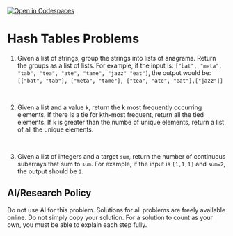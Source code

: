 [![Open in Codespaces](https://classroom.github.com/assets/launch-codespace-2972f46106e565e64193e422d61a12cf1da4916b45550586e14ef0a7c637dd04.svg)](https://classroom.github.com/open-in-codespaces?assignment_repo_id=17906782)
# Hash Tables Problems

1. Given a list of strings, group the strings into lists of anagrams. Return the groups as a list of lists.
For example, if the input is:
 `["bat", "meta", "tab", "tea", "ate", "tame", "jazz" "eat"]`, the output would be:
  `[["bat", "tab"], ["meta", "tame"], ["tea", "ate", "eat"],["jazz"]]`
<br/>

2. Given a list and a value `k`, return the k most frequently occurring elements. If there is a tie for kth-most frequent, return all the tied elements. If `k` is greater than the numbe of unique elements, return a list of all the unique elements.

<br/>

3. Given a list of integers and a target `sum`, return the number of continuous subarrays that sum to `sum`.
For example, if the input is `[1,1,1]` and `sum=2`, the output should be `2`.


## AI/Research Policy

Do not use AI for this problem. Solutions for all problems are freely available online. Do not simply copy your solution. For a solution to count as your own, you must be able to explain each step fully.